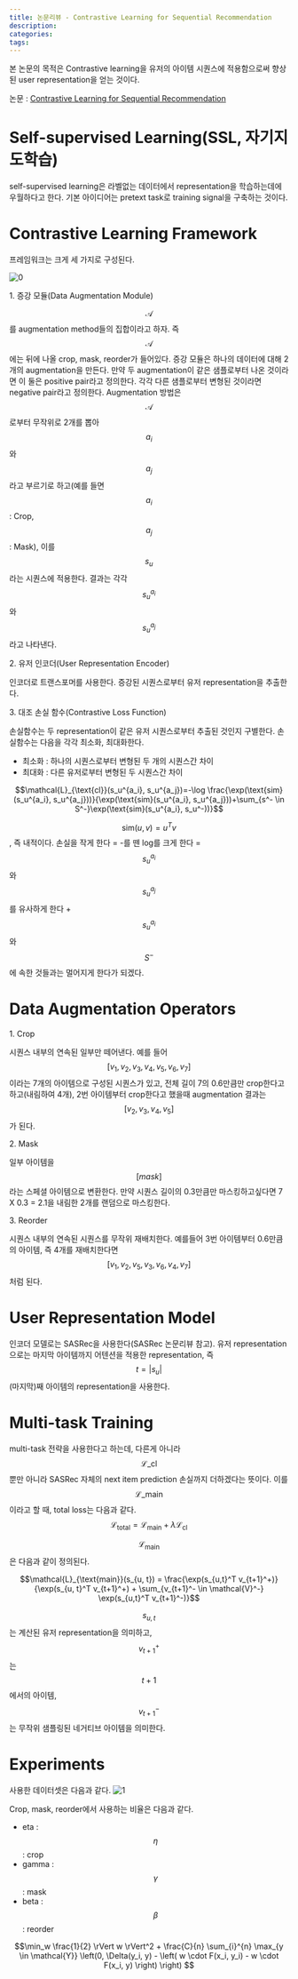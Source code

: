 ```yaml
---
title: 논문리뷰 - Contrastive Learning for Sequential Recommendation
description:
categories:
tags:
---
```


본 논문의 목적은 Contrastive learning을 유저의 아이템 시퀀스에 적용함으로써 향상된 user representation을 얻는 것이다.

논문 : [Contrastive Learning for Sequential Recommendation](https://arxiv.org/pdf/2010.14395.pdf)

# Self-supervised Learning(SSL, 자기지도학습)
self-supervised learning은 라벨없는 데이터에서 representation을 학습하는데에 우월하다고 한다. 기본 아이디어는 pretext task로 training signal을 구축하는 것이다. 

# Contrastive Learning Framework

프레임워크는 크게 세 가지로 구성된다.

![0](/assets/images/cl4rec_framework.png)


1\. 증강 모듈(Data Augmentation Module)


$$\mathcal{A}$$를 augmentation method들의 집합이라고 하자. 즉 $$\mathcal{A}$$에는 뒤에 나올 crop, mask, reorder가 들어있다. 
증강 모듈은 하나의 데이터에 대해 2개의 augmentation을 만든다. 만약 두 augmentation이 같은 샘플로부터 나온 것이라면 이 둘은 positive pair라고 정의한다.
각각 다른 샘플로부터 변형된 것이라면 negative pair라고 정의한다.
Augmentation 방법은 $$\mathcal{A}$$로부터 무작위로 2개를 뽑아 $$a_i$$와 $$a_j$$라고 부르기로 하고(예를 들면 $$a_i$$ : Crop, $$a_j$$ : Mask), 이를 $$s_u$$라는 시퀀스에 적용한다.
결과는 각각 $$s_u^{a_i}$$와 $$s_u^{a_j}$$라고 나타낸다. 

2\. 유저 인코더(User Representation Encoder)

인코더로 트랜스포머를 사용한다. 증강된 시퀀스로부터 유저 representation을 추출한다.

3\. 대조 손실 함수(Contrastive Loss Function)

손실함수는 두 representation이 같은 유저 시퀀스로부터 추출된 것인지 구별한다. 손실함수는 다음을 각각 최소화, 최대화한다.
- 최소화 : 하나의 시퀀스로부터 변형된 두 개의 시퀀스간 차이
- 최대화 : 다른 유저로부터 변형된 두 시퀀스간 차이

$$\mathcal{L}_{\text{cl}}(s_u^{a_i}, s_u^{a_j})=-\log \frac{\exp(\text{sim}(s_u^{a_i}, s_u^{a_j}))}{\exp(\text{sim}(s_u^{a_i}, s_u^{a_j}))+\sum_{s^- \in S^-}\exp(\text{sim}(s_u^{a_i}, s_u^-))}$$

$$\text{sim}(u, v)=u^Tv$$, 즉 내적이다. 손실을 작게 한다 = -를 뗀 log를 크게 한다 = $$s_u^{a_i}$$와 $$s_u^{a_j}$$를 유사하게 한다 + $$s_u^{a_i}$$와 $$S^-$$에 속한 것들과는 멀어지게 한다가 되겠다.

# Data Augmentation Operators

1\. Crop


시퀀스 내부의 연속된 일부만 떼어낸다. 예를 들어 $$[v_1, v_2, v_3, v_4, v_5, v_6, v_7]$$이라는 7개의 아이템으로 구성된 시퀀스가 있고, 전체 길이 7의 0.6만큼만 crop한다고 하고(내림하여 4개), 2번 아이템부터 crop한다고 했을때 augmentation 결과는 $$[v_2, v_3, v_4, v_5]$$가 된다.

2\. Mask


일부 아이템을 $$[mask]$$라는 스페셜 아이템으로 변환한다. 만약 시퀀스 길이의 0.3만큼만 마스킹하고싶다면 7 X 0.3 = 2.1을 내림한 2개를 랜덤으로 마스킹한다.

3\. Reorder


시퀀스 내부의 연속된 시퀀스를 무작위 재배치한다. 예를들어 3번 아이템부터 0.6만큼의 아이템, 즉 4개를 재배치한다면 $$[v_1, v_2, v_5, v_3, v_6, v_4, v_7]$$처럼 된다.

# User Representation Model
인코더 모델로는 SASRec을 사용한다(SASRec 논문리뷰 참고). 유저 representation으로는 마지막 아이템까지 어텐션을 적용한 representation, 즉 $$t=|s_u|$$(마지막)째 아이템의 representation을 사용한다.

# Multi-task Training
multi-task 전략을 사용한다고 하는데, 다른게 아니라 $$\mathcal{L}\_{\text{cl}}$$뿐만 아니라 SASRec 자체의 next item prediction 손실까지 더하겠다는 뜻이다. 이를 $$\mathcal{L}\_{\text{main}}$$이라고 할 때, total loss는 다음과 같다.
$$\mathcal{L}_{\text{total}} = \mathcal{L}_{\text{main}} + \lambda \mathcal{L}_{\text{cl}}$$

$$\mathcal{L}_{\text{main}}$$은 다음과 같이 정의된다.

$$\mathcal{L}_{\text{main}}(s_{u, t}) = \frac{\exp(s_{u,t}^T v_{t+1}^+)}{\exp(s_{u, t}^T v_{t+1}^+) + \sum_{v_{t+1}^- \in \mathcal{V}^-} \exp(s_{u,t}^T v_{t+1}^-)}$$

$$s_{u, t}$$는 계산된 유저 representation을 의미하고, $$v_{t+1}^+$$는 $$t+1$$에서의 아이템, $$v_{t+1}^-$$는 무작위 샘플링된 네거티브 아이템을 의미한다.

# Experiments

사용한 데이터셋은 다음과 같다.
![1](/assets/images/cl4srec_dataset_statistics.png)

Crop, mask, reorder에서 사용하는 비율은 다음과 같다.
- eta : $$\eta$$ : crop
- gamma : $$\gamma$$ : mask
- beta : $$\beta$$ : reorder


$$\min_w \frac{1}{2} \rVert w \rVert^2 + \frac{C}{n} \sum_{i}^{n} \max_{y \in \mathcal{Y}} \left(0, \Delta(y_i, y) - \left( w \cdot F(x_i, y_i) - w \cdot F(x_i, y) \right) \right) $$